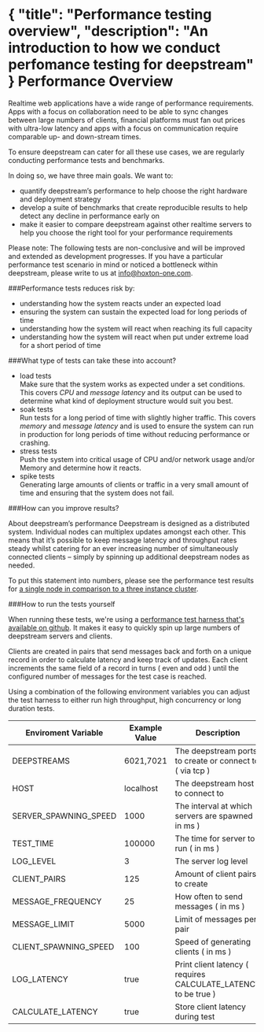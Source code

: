 {
	"title": "Performance testing overview",
	"description": "An introduction to how we conduct perfomance testing for deepstream"
}
Performance Overview
============================

Realtime web applications have a wide range of performance requirements. Apps with a focus on collaboration need to be able to sync changes between large numbers of clients, financial platforms must fan out prices with ultra-low latency and apps with a focus on communication require comparable up- and down-stream times.

To ensure deepstream can cater for all these use cases, we are regularly conducting performance tests and benchmarks.

In doing so, we have three main goals. We want to:

* quantify deepstream’s performance to help choose the right hardware and deployment strategy
* develop a suite of benchmarks that create reproducible results to help detect any decline in performance early on
* make it easier to compare deepstream against other realtime servers to help you choose the right tool for your performance requirements

Please note: The following tests are non-conclusive and will be improved and extended as development progresses. If you have a particular performance test scenario in mind or noticed a bottleneck within deepstream, please write to us at [info@hoxton-one.com](mailto:info@hoxton-one.com).


###Performance tests reduces risk by:

* understanding how the system reacts under an expected load 
* ensuring the system can sustain the expected load for long periods of time
* understanding how the system will react when reaching its full capacity
* understanding how the system will react  when put under extreme load for a short period of time

###What type of tests can take these into account?

* load tests<br />
	Make sure that the system works as expected under a set conditions. This covers *CPU* and *message latency* and its output can be used to determine what kind of deployment structure would suit you best. 
* soak tests<br />
	Run tests for a long period of time with slightly higher traffic. This covers *memory* and *message latency* and is used to ensure the system can run in production for long periods of time without reducing performance or crashing.
* stress tests<br />
	Push the system into critical usage of CPU and/or network usage and/or Memory and determine how it reacts.
* spike tests<br />
	Generating large amounts of clients or traffic in a very small amount of time and ensuring that the system does not fail.

###How can you improve results?

About deepstream’s performance
Deepstream is designed as a distributed system. Individual nodes can multiplex updates amongst each other. This means that it’s possible to keep message latency and throughput rates steady whilst catering for an ever increasing number of simultaneously connected clients – simply by spinning up additional deepstream nodes as needed.

To put this statement into numbers, please see the performance test results for [a single node in comparison to a three instance cluster](./performance-single-node-vs-cluster.html).

###How to run the tests yourself

When running these tests, we're using a [performance test harness that's available on github](https://github.com/hoxton-one/deepstream.io-performance). It makes it easy to quickly spin up large numbers of deepstream servers and clients.

Clients are created in pairs that send messages back and forth on a unique record in order to calculate latency and keep track of updates.
Each client increments the same field of a record in turns ( even and odd ) until the configured number of messages for the test case is reached.

Using a combination of the following environment variables you can adjust the test harness to either run high throughput, high concurrency or long duration tests.
<table class="mini">
	<thead>
		<tr>
			<th>Enviroment Variable</th>
			<th>Example Value</th>
			<th>Description</th>
	</thead>
	<tbody>
		<tr>
			<td>DEEPSTREAMS</td>
			<td>6021,7021</td>
			<td>The deepstream ports to create or connect to ( via tcp )</td>
		</tr>
		<tr>
			<td>HOST</td>
			<td>localhost</td>
			<td>The deepstream host to connect to</td>
		</tr>
		<tr>
			<td>SERVER_SPAWNING_SPEED</td>
			<td>1000</td>
			<td>The interval at which servers are spawned ( in ms )</td>
		</tr>
		<tr>
			<td>TEST_TIME</td>
			<td>100000</td>
			<td>The time for server to run ( in ms )</td>
		</tr>
		<tr>
			<td>LOG_LEVEL</td>
			<td>3</td>
			<td>The server log level</td>
		</tr>
		<tr>
			<td>CLIENT_PAIRS</td>
			<td>125</td>
			<td>Amount of client pairs to create</td>
		</tr>
		<tr>
			<td>MESSAGE_FREQUENCY</td>
			<td>25</td>
			<td>How often to send messages ( in ms )</td>
		</tr>		
		<tr>
			<td>MESSAGE_LIMIT</td>
			<td>5000</td>
			<td>Limit of messages per pair</td>
		</tr>	
		<tr>
			<td>CLIENT_SPAWNING_SPEED</td>
			<td>100</td>
			<td>Speed of generating clients ( in ms )</td>
		</tr>		
		<tr>
			<td>LOG_LATENCY</td>
			<td>true</td>
			<td>Print client latency ( requires CALCULATE_LATENCY to be true ) </td>
		</tr>
		<tr>
			<td>CALCULATE_LATENCY</td>
			<td>true</td>
			<td>Store client latency during test</td>
		</tr>
	</tbody>
</table>
 
</div>